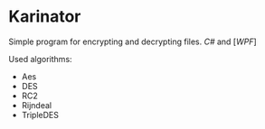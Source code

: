 # Karinator
Simple program for encrypting and decrypting files. *C#* and [*WPF*]

Used algorithms:
- Aes
- DES
- RC2
- Rijndeal
- TripleDES
